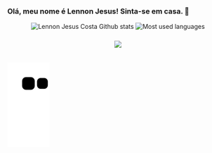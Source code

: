### Olá, meu nome é Lennon Jesus! Sinta-se em casa. 👋

<p align="center">
  <img align="center"
      alt="Lennon Jesus Costa Github stats"
      style="margin-bottom: 10px;"
      height="165" src="https://github-readme-stats.vercel.app/api?username=lennonjesus&theme=ayu-mirage&show_icons=true&count_private=true" />
  <img
    align="center"
    alt="Most used languages"
    style="margin-bottom: 10px;"
    src="https://github-readme-stats-eight-theta.vercel.app/api/top-langs/?username=lennonjesus&layout=compact&langs_count=6&theme=ayu-mirage"
  />
</p>

<div align="center"> 
  <a href="https://www.linkedin.com/in/lennonjesus/pt" target="_blank"><img src="https://img.shields.io/badge/-LinkedIn-%230077B5?style=for-the-badge&logo=linkedin&logoColor=white" target="_blank"></a>
</div>

##
![Snake animation](https://github.com/rafaballerini/rafaballerini/blob/output/github-contribution-grid-snake.svg)

<!--
**lennonjesus/lennonjesus** is a ✨ _special_ ✨ repository because its `README.md` (this file) appears on your GitHub profile.

Here are some ideas to get you started:

- 🔭 I’m currently working on ...
- 🌱 I’m currently learning ...
- 👯 I’m looking to collaborate on ...
- 🤔 I’m looking for help with ...
- 💬 Ask me about ...
- 📫 How to reach me: ...
- 😄 Pronouns: ...
- ⚡ Fun fact: ...
-->
